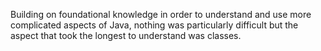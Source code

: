 Building on foundational knowledge in order to understand and use more complicated aspects of Java, nothing was particularly difficult but the aspect that took the longest to understand was classes.
